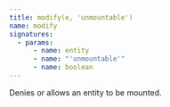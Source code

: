 ```yaml
---
title: modify(e, 'unmountable')
name: modify
signatures:
  - params:
      - name: entity
      - name: "'unmountable'"
      - name: boolean
---
```


Denies or allows an entity to be mounted.
